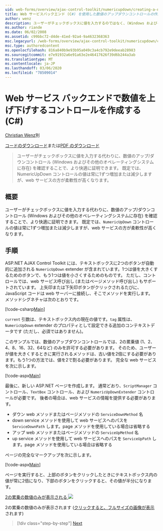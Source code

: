 ```yaml
---
uid: web-forms/overview/ajax-control-toolkit/numericupdown/creating-a-numeric-up-down-control-with-a-web-service-backend-cs
title: Web サービスバックエンド (C#) を使用した数値のアップダウンコントロールの作成Microsoft Docs
author: wenz
description: ユーザーがチェックボックスに値を入力するのではなく、(Windows およびその他のオペレーティングシステムに存在する) 数値のアップ/ダウンコントロールで、さらに c...
ms.author: riande
ms.date: 06/02/2008
ms.assetid: c99bbc72-d4de-41ed-92a4-9a4632368363
msc.legacyurl: /web-forms/overview/ajax-control-toolkit/numericupdown/creating-a-numeric-up-down-control-with-a-web-service-backend-cs
msc.type: authoredcontent
ms.openlocfilehash: 816a840b9e93b95a049c3a4cb792e9deeab28983
ms.sourcegitcommit: e7e91932a6e91a63e2e46417626f39d6b244a3ab
ms.translationtype: MT
ms.contentlocale: ja-JP
ms.lasthandoff: 03/06/2020
ms.locfileid: "78509014"
---
```

# <a name="creating-a-numeric-updown-control-with-a-web-service-backend-c"></a>Web サービス バックエンドで数値を上げ下げするコントロールを作成する (C#)

[Christian Wenz](https://github.com/wenz)別

[コードのダウンロード](https://download.microsoft.com/download/9/3/f/93f8daea-bebd-4821-833b-95205389c7d0/numericupdown1.cs.zip)または[PDF のダウンロード](https://download.microsoft.com/download/2/d/c/2dc10e34-6983-41d4-9c08-f78f5387d32b/numericupdown1CS.pdf)

> ユーザーがチェックボックスに値を入力する代わりに、数値のアップ/ダウンコントロール (Windows およびその他のオペレーティングシステムに存在) を確認することで、より快適に証明できます。 既定では、NumericUpDown コントロールの値は常に1ずつ増加または減少しますが、web サービスの方が柔軟性が高くなります。

## <a name="overview"></a>概要

ユーザーがチェックボックスに値を入力する代わりに、数値のアップ/ダウンコントロール (Windows およびその他のオペレーティングシステムに存在) を確認することで、より快適に証明できます。 既定では、`NumericUpDown` コントロールの値は常に1ずつ増加または減少しますが、web サービスの方が柔軟性が高くなります。

## <a name="steps"></a>手順

ASP.NET AJAX Control Toolkit には、テキストボックスに2つのボタンが自動的に追加される `NumericUpDown` extender が含まれています。1つは値を大きくするためのボタンで、もう1つは値を小さくするためのものです。 ただし、コントロールでは、web サービス呼び出し (またはページメソッド呼び出し) もサポートされています。 上矢印または下矢印ボタンがクリックされるたびに、JavaScript コードは web サーバーに接続し、そこでメソッドを実行します。 メソッドシグネチャは次のとおりです。

[!code-csharp[Main](creating-a-numeric-up-down-control-with-a-web-service-backend-cs/samples/sample1.cs)]

`current` 引数は、テキストボックス内の現在の値です。`tag` 属性は、`NumericUpDown` extender のプロパティとして設定できる追加のコンテキストデータです (ただし、必須ではありません)。

このサンプルでは、数値のアップダウンコントロールでは、2の累乗値 (1、2、4、8、16、32、64など) のみを許可する必要があります。 そのため、ユーザーが値を大きくするときに実行されるメソッドは、古い値を2倍にする必要があります。もう1つの方法では、値を2で割る必要があります。 完全な web サービスを次に示します。

[!code-aspx[Main](creating-a-numeric-up-down-control-with-a-web-service-backend-cs/samples/sample2.aspx)]

最後に、新しい ASP.NET ページを作成します。 通常どおり、`ScriptManager` コントロール、`TextBox` コントロール、および `NumericUpDownExtender` コントロールが必要です。 後者の場合は、web サービスの情報を提供する必要があります。

- ダウン web メソッドまたはページメソッドの `ServiceDownMethod` 名
- down service メソッドを使用して web サービスへのパスを `ServiceDownPath` します。page メソッドを使用している場合は省略する
- アップ web メソッドまたはページメソッドの `ServiceUpMethod` 名
- up service メソッドを使用して web サービスへのパスを `ServiceUpPath` します。page メソッドを使用している場合は省略する

ページの完全なマークアップを次に示します。

[!code-aspx[Main](creating-a-numeric-up-down-control-with-a-web-service-backend-cs/samples/sample3.aspx)]

ページを実行すると、上部のボタンをクリックしたときにテキストボックス内の値が常に2倍になり、下部のボタンをクリックすると、その値が半分になります。

[2の累乗の数値のみが表示される ![](creating-a-numeric-up-down-control-with-a-web-service-backend-cs/_static/image2.png)](creating-a-numeric-up-down-control-with-a-web-service-backend-cs/_static/image1.png)

2の累乗の数値のみが表示されます ([クリックすると、フルサイズの画像が表示](creating-a-numeric-up-down-control-with-a-web-service-backend-cs/_static/image3.png)されます)

> [!div class="step-by-step"]
> [Next](creating-a-numeric-up-down-control-with-a-web-service-backend-vb.md)
